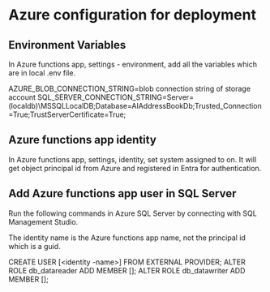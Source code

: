 # Azure configuration for deployment

## Environment Variables

In Azure functions app, settings - environment, add all the variables which are in local .env file.

AZURE_BLOB_CONNECTION_STRING=blob connection string of storage account
SQL_SERVER_CONNECTION_STRING=Server=(localdb)\MSSQLLocalDB;Database=AIAddressBookDb;Trusted_Connection=True;TrustServerCertificate=True;

## Azure functions app identity

In Azure functions app, settings, identity, set system assigned to on. It will get object principal id from Azure and registered in Entra for authentication.

## Add Azure functions app user in SQL Server

Run the following commands in Azure SQL Server by connecting with SQL Management Studio.

The identity name is the Azure functions app name, not the principal id which is a guid.

CREATE USER [<identity -name>] FROM EXTERNAL PROVIDER;
ALTER ROLE db_datareader ADD MEMBER [<identity-name>];
ALTER ROLE db_datawriter ADD MEMBER [<identity-name>];

